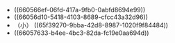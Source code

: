 - ((660566ef-06fd-417a-9fb0-0abfd8694e99))
- ((66056d10-5418-4103-8689-cfcc43a32d96))
- （小） ((65f39270-9bba-42d8-8987-1020f9f84484))
- ((66057633-b4ee-4bc3-82da-fc19e0aa694d))